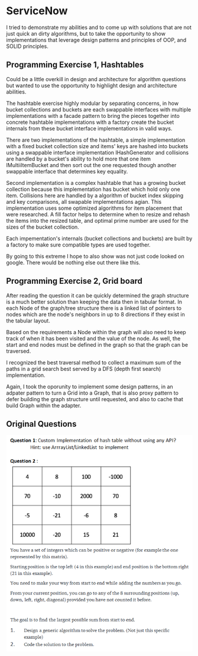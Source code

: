 # ServiceNow

I tried to demonstrate my abilities and to come up with solutions that are not just quick an dirty algorithms, but to take the opportunity to show implementations that leverage design patterns and principles of OOP, and SOLID principles.

## Programming Exercise 1, Hashtables

Could be a little overkill in design and architecture for algorithm questions but wanted to use the opportunity to highlight design and architecture abilities.

The hashtable exercise highly modular by separating concerns, in how bucket collections and buckets are each swappable interfaces with multiple implementations with a facade pattern to bring the pieces together into concrete hashtable implementations with a factory create the bucket internals from these bucket interface implementations in valid ways.

There are two implementations of the hashtable, a simple implementation with a fixed bucket collection size and items' keys are hashed into buckets using a swappable interface implementation IHashGenerator and collisions are handled by a bucket's ability to hold more that one item IMultiiItemBucket and then sort out the one requested though another swappable interface that determines key equality.

Second implementation is a complex hashtable that has a growing bucket collection because this implementation has bucket which hold only one item.  Collisions here are handled by a algorithm of bucket index skipping and key comparisons, all swapable implementations agian.  This implementation uses some optimized algorithms for item placement that were researched.  A fill factor helps to determine when to resize and rehash the items into the resized table, and optimal prime number are used for the sizes of the bucket collection.

Each impementation's internals (bucket collections and buckets) are built by a factory to make sure compatible types are used together.

By going to this extreme I hope to also show was not just code looked on google.  There would be nothing else out there like this.

## Programming Exercise 2, Grid board

After reading the question it can be quickly determined the graph structure is a much better solution than keeping the data then in tabular format.   In each Node of the graph/tree structure there is a linked list of pointers to nodes which are the node's neighbors in up to 8 directions if they exist in the tabular layout.

Based on the requirements a Node within the graph will also need to keep track of when it has been visited and the value of the node.  As well, the start and end nodes must be defined in the graph so that the graph can be traversed.

I recognized the best traversal method to collect a maximum sum of the paths in a grid search best served by a DFS (depth first search) implementation.  

Again, I took the oporunity to implement some design patterns, in an adpater pattern to turn a Grid into a Graph, that is also proxy pattern to defer building the graph structure until requested, and also to cache that build Graph within the adapter.

## Original Questions

![Questions](questions.png)
